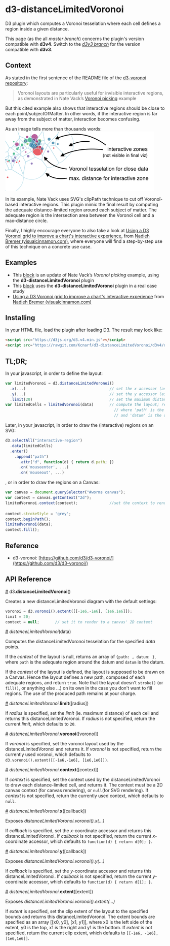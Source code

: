 # d3-distanceLimitedVoronoi
D3 plugin which computes a Voronoi tesselation where each cell defines a region inside a given distance.

This page (as the all _master branch_) concerns the plugin's version compatible with __d3v4__. Switch to the [_d3v3 branch_](https://github.com/Kcnarf/d3-distanceLimitedVoronoi/tree/d3v3) for the version compatible with __d3v3__.

## Context

As stated in the first sentence of the README file of the [d3-voronoi repository](https://github.com/d3/d3-voronoi):

> Voronoi layouts are particularly useful for invisible interactive regions, as demonstrated in Nate Vack’s [Voronoi picking](http://bl.ocks.org/njvack/1405439) example

But this cited example also shows that interactive regions should be close to each point/subjectOfMatter. In other words, if the interactive region is far away from the subject of matter, interaction becomes confusing.

As an image tells more than thousands words:
![Explanation](./img/explanation.png)

In its example, Nate Vack uses SVG's clipPath technique to cut off Voronoï-based interactive regions. This plugin mimic the final result by computing the adequate distance-limited region around each subject of matter. The adequate region is the intersection area between the Voronoï cell and a max-distance circle.

Finally, I highly encourage everyone to also take a look at [Using a D3 Voronoi grid to improve a chart's interactive experience](http://www.visualcinnamon.com/2015/07/voronoi.html), from [Nadieh Bremer (visualcinnamon.com)](http://www.visualcinnamon.com/about), where everyone will find a step-by-step use of this technique on a concrete use case.

## Examples

 * This [block](http://bl.ocks.org/Kcnarf/6d5ace3aa9cc1a313d72b810388d1003) is an update of Nate Vack’s _Voronoi picking_ example, using the __d3-distanceLimitedVoronoi__ plugin
 * This [block](http://bl.ocks.org/Kcnarf/4de291d8b2d1e6501990540d87bc1baf) uses the __d3-distanceLimitedVoronoi__ plugin in a real case study
 * [Using a D3 Voronoi grid to improve a chart's interactive experience](http://www.visualcinnamon.com/2015/07/voronoi.html) from [Nadieh Bremer (visualcinnamon.com)](http://www.visualcinnamon.com/about)

## Installing
In your HTML file, load the plugin after loading D3. The result may look like:
```html
<script src="https://d3js.org/d3.v4.min.js"></script>
<script src="https://rawgit.com/Kcnarf/d3-distanceLimitedVoronoi/d3v4/distance-limited-voronoi.js"></script>
```

## TL;DR;
In your javascript, in order to define the layout:
```javascript
var limitedVoronoi = d3.distanceLimitedVoronoi()
  .x(...)                                     // set the x accessor (as in d3.voronoi)
  .y(...)                                     // set the y accessor (as in d3.voronoi)
  .limit(20)                                  // set the maximum distance
var limitedCells = limitedVoronoi(data)       // compute the layout; return an array of {path: , datum: }
                                                // where 'path' is the adequate region around the datum
                                                // and 'datum' is the datum
```

Later, in your javascript, in order to draw the (interactive) regions on an SVG:
```javascript
d3.selectAll("interactive-region")
  .data(limitedCells)
  .enter()
    .append("path")
      .attr("d", function(d) { return d.path; })
      .on('mouseenter', ...)
      .on('mouseout', ...)
```
, or in order to draw the regions on a Canvas:
```javascript
var canvas = document.querySelector("#worms canvas");
var context = canvas.getContext("2d");
limitedVoronoi.context(context);              //set the context to render to

context.strokeStyle = 'grey';
context.beginPath();
limitedVoronoi(data);
context.fill();
```

## Reference

* d3-voronoi: [https://github.com/d3/d3-voronoi/](https://github.com/d3/d3-voronoi/)

## API Reference

<a name="distanceLimitedVoronoi" href="#distanceLimitedVoronoi">#</a> d3.<b>distanceLimitedVoronoi</b>()

Creates a new distanceLimitedVoronoi diagram with the default settings:
```javascript
voronoi = d3.voronoi().extent([[-1e6,-1e6], [1e6,1e6]]);
limit = 20;
context = null;       // set it to render to a canvas' 2D context
```


<a name="distanceLimitedVoronoi_" href="#distanceLimitedVoronoi_">#</a> <i>distanceLimitedVoronoi</i>(data)

Computes the distanceLimitedVoronoi tesselation for the specified _data_ points.

If the _context_ of the layout is null, returns an array of ```{path: , datum: }```, where ```path``` is the adequate region around the datum and ```datum``` is the datum.

If the _context_ of the layout is defined, the layout is supposed to be drawn on a Canvas. Hence the layout defines a new path, composed of each adequate regions, and return ```true```. Note that the layout doesn't ```stroke()``` (or ```fill()```, or anything else ...) on its own in the case you don't want to fill regions. The use of the produced path remains at your charge.


<a name="distanceLimitedVoronoi_limit" href="#distanceLimitedVoronoi_limit">#</a> <i>distanceLimitedVoronoi.</i><b>limit</b>([radius])

If _radius_ is specified, set the _limit_ (ie. maximum distance) of each cell and returns this distanceLimitedVoronoi. If _radius_ is not specified, return the current _limit_, which defaults to ```20```.


<a name="distanceLimitedVoronoi_voronoi" href="#distanceLimitedVoronoi_voronoi">#</a> <i>distanceLimitedVoronoi.</i><b>voronoi</b>([voronoi])

If _voronoi_ is specified, set the voronoi layout used by the distanceLimitedVoronoi and returns it. If _voronoi_ is not specified, return the currently used voronoi, which defaults to ```d3.voronoi().extent([[-1e6,-1e6], [1e6,1e6]])```.


<a name="distanceLimitedVoronoi_context" href="#distanceLimitedVoronoi_context">#</a> <i>distanceLimitedVoronoi.</i><b>context</b>([context])

If _context_ is specified, set the context used by the distanceLimitedVoronoi to draw each distance-limited cell, and returns it. The context must be a 2D canvas context (for canvas rendering), or ```null```(for SVG rendering). If _context_ is not specified, return the currently used context, which defaults to ```null```.


<a name="distanceLimitedVoronoi_x" href="#distanceLimitedVoronoi_x">#</a> <i>distanceLimitedVoronoi.</i><b>x</b>([callback])

Exposes <i>distanceLimitedVoronoi.voronoi().x(...)</i>

If _callback_ is specified, set the _x_-coordinate accessor and returns this distanceLimitedVoronoi. If _callback_ is not specified, return the current _x_-coordinate accessor, which defaults to ```function(d) { return d[0]; }```.


<a name="distanceLimitedVoronoi_y" href="#distanceLimitedVoronoi_y">#</a> <i>distanceLimitedVoronoi.</i><b>y</b>([callback])

Exposes <i>distanceLimitedVoronoi.voronoi().y(...)</i>

If _callback_ is specified, set the _y_-coordinate accessor and returns this distanceLimitedVoronoi. If _callback_ is not specified, return the current _y_-coordinate accessor, which defaults to ```function(d) { return d[1]; }```.


<a name="distanceLimitedVoronoi_extent" href="#distanceLimitedVoronoi_extent">#</a> <i>distanceLimitedVoronoi.</i><b>extent</b>([extent])

Exposes <i>distanceLimitedVoronoi.voronoi().extent(...)</i>

If _extent_ is specified, set the clip extent of the layout to the specified bounds and returns this distanceLimitedVoronoi. The extent bounds are specified as an array [​[x0, y0], [x1, y1]​], where x0 is the left side of the extent, y0 is the top, x1 is the right and y1 is the bottom. If _extent_ is not specified, return the current clip extent, which defaults to ```[[-1e6, -1e6], [1e6,1e6]]```.
